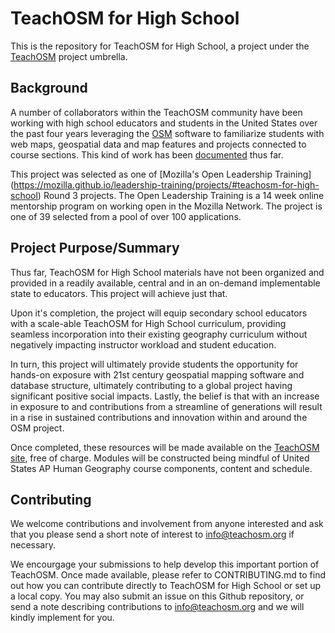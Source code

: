 # TeachOSM for High School

This is the repository for TeachOSM for High School, a project under the [TeachOSM](http://teachosm.org) project umbrella.

## Background

A number of collaborators within the TeachOSM community have been working with high school educators and students in the United States over the past four years leveraging the [OSM](https://www.openstreetmap.org/) software to familiarize students with web maps, geospatial data and map features and projects connected to course sections.  This kind of work has been [documented](http://teachosm.org/en/cases/cape-cod/) thus far.

This project was selected as one of [Mozilla's Open Leadership Training] (https://mozilla.github.io/leadership-training/projects/#teachosm-for-high-school) Round 3 projects.  The Open Leadership Training is a 14 week online mentorship program on working open in the Mozilla Network.  The project is one of 39 selected from a pool of over 100 applications.

## Project Purpose/Summary

Thus far, TeachOSM for High School materials have not been organized and provided in a readily available, central and in an on-demand implementable state to educators.  This project will achieve just that.

Upon it's completion, the project will equip secondary school educators with a scale-able TeachOSM for High School curriculum, providing seamless incorporation into their existing geography curriculum without negatively impacting instructor workload and student education.

In turn, this project will ultimately provide students the opportunity for hands-on exposure with 21st century geospatial mapping software and database structure, ultimately contributing to a global project having significant positive social impacts.  Lastly, the belief is that with an increase in exposure to and contributions from a streamline of generations will result in a rise in sustained contributions and innovation within and around the OSM project.

Once completed, these resources will be made available on the [TeachOSM site](http://teachosm.org), free of charge.
Modules will be constructed being mindful of United States AP Human Geography course components, content and schedule.

## Contributing

We welcome contributions and involvement from anyone interested and ask that you please send a short note of interest to info@teachosm.org if necessary.

We encourgage your submissions to help develop this important portion of TeachOSM.  Once made available, please refer to CONTRIBUTING.md to find out how you can contribute directly to TeachOSM for High School or set up a local copy. You may also submit an issue on this Github repository, or send a note describing contributions to info@teachosm.org and we will kindly implement for you.
